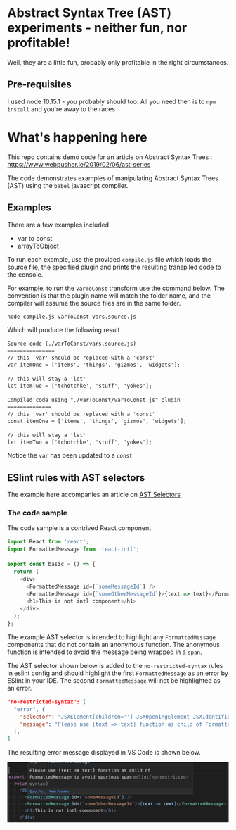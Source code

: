 # Abstract Syntax Tree (AST) experiments - neither fun, nor profitable!

Well, they are a little fun, probably only profitable in the right circumstances.

## Pre-requisites

I used node 10.15.1 - you probably should too. All you need then is to `npm install` and you're away to the races

# What's happening here

This repo contains demo code for an article on Abstract Syntax Trees : https://www.webpusher.ie/2019/02/06/ast-series

The code demonstrates examples of manipulating Abstract Syntax Trees (AST) using the `babel` javascript compiler.

## Examples

There are a few examples included

- var to const
- arrayToObject

To run each example, use the provided `compile.js` file which loads the source file, the specified plugin and prints the resulting transpiled code to the console.

For example, to run the `varToConst` transform use the command below. The convention is that the plugin name will match the folder name, and the compiler will assume the source files are in the same folder.

```bash
node compile.js varToConst vars.source.js
```

Which will produce the following result

```text
Source code (./varToConst/vars.source.js)
===============
// this 'var' should be replaced with a 'const'
var itemOne = ['items', 'things', 'gizmos', 'widgets'];

// this will stay a 'let'
let itemTwo = ['tchotchke', 'stuff', 'yokes'];

Compiled code using "./varToConst/varToConst.js" plugin
==============
// this 'var' should be replaced with a 'const'
const itemOne = ['items', 'things', 'gizmos', 'widgets'];

// this will stay a 'let'
let itemTwo = ['tchotchke', 'stuff', 'yokes'];
```

Notice the `var` has been updated to a `const`

## ESlint rules with AST selectors

The example here accompanies an article on [AST Selectors](https://webpusher.ie//2019/04/28/ast-selectors-rule)

### The code sample

The code sample is a contrived React component

```javascript
import React from 'react';
import FormattedMessage from 'react-intl';

export const basic = () => {
  return (
    <div>
      <FormattedMessage id={`someMessageId`} />
      <FormattedMessage id={`someOtherMessageId`}>{text => text}</FormattedMessage>
      <h1>This is not intl component</h1>
    </div>
  );
};
```

The example AST selector is intended to highlight any `FormattedMessage` components that do not contain an anonymous function. The anonymous function is intended to avoid the message being wrapped in a `span`.

The AST selector shown below is added to the `no-restricted-syntax` rules in eslint config and should highlight the first `FormattedMessage` as an error by ESlint in your IDE. The second `FormattedMessage` will not be highlighted as an error.

```json
"no-restricted-syntax": [
  "error", {
    "selector": "JSXElement[children=''] JSXOpeningElement JSXIdentifier[name='FormattedMessage']",
    "message": "Please use {text => text} function as child of FormattedMessage to avoid spurious span"
  },
]
```

The resulting error message displayed in VS Code is shown below.

![](./ASTselectors/FormattedMessage/FormattedMessageErrorMessage.png)